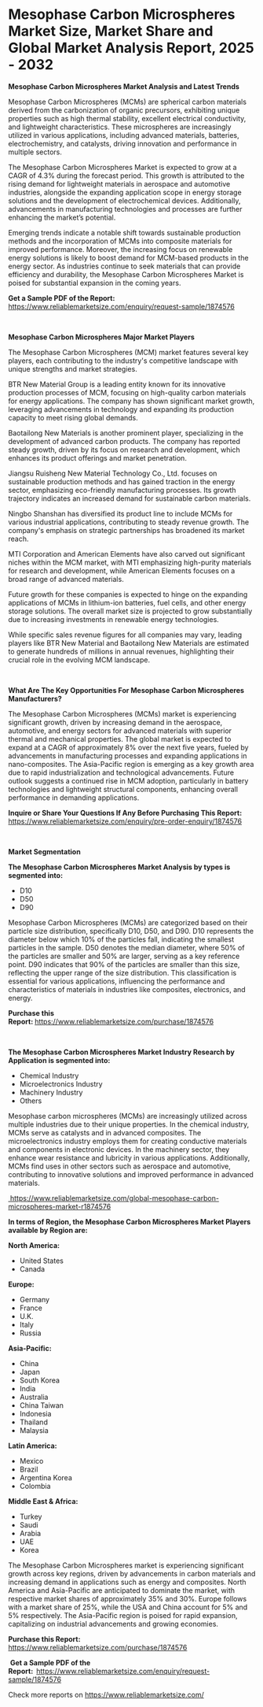 <p><h1>Mesophase Carbon Microspheres Market Size, Market Share and Global Market Analysis Report, 2025 - 2032</h1></p><p><strong>Mesophase Carbon Microspheres Market Analysis and Latest Trends</strong></p>
<p><p>Mesophase Carbon Microspheres (MCMs) are spherical carbon materials derived from the carbonization of organic precursors, exhibiting unique properties such as high thermal stability, excellent electrical conductivity, and lightweight characteristics. These microspheres are increasingly utilized in various applications, including advanced materials, batteries, electrochemistry, and catalysts, driving innovation and performance in multiple sectors.</p><p>The Mesophase Carbon Microspheres Market is expected to grow at a CAGR of 4.3% during the forecast period. This growth is attributed to the rising demand for lightweight materials in aerospace and automotive industries, alongside the expanding application scope in energy storage solutions and the development of electrochemical devices. Additionally, advancements in manufacturing technologies and processes are further enhancing the market’s potential.</p><p>Emerging trends indicate a notable shift towards sustainable production methods and the incorporation of MCMs into composite materials for improved performance. Moreover, the increasing focus on renewable energy solutions is likely to boost demand for MCM-based products in the energy sector. As industries continue to seek materials that can provide efficiency and durability, the Mesophase Carbon Microspheres Market is poised for substantial expansion in the coming years.</p></p>
<p><strong>Get a Sample PDF of the Report:&nbsp;</strong> <a href="https://www.reliablemarketsize.com/enquiry/request-sample/1874576?utm_campaign=1845&utm_medium=2&utm_source=Github&utm_content=ia&utm_term=04022025&utm_id=mesophase-carbon-microspheres">https://www.reliablemarketsize.com/enquiry/request-sample/1874576</a></p>
<p>&nbsp;</p>
<p><strong>Mesophase Carbon Microspheres Major Market Players</strong></p>
<p><p>The Mesophase Carbon Microspheres (MCM) market features several key players, each contributing to the industry's competitive landscape with unique strengths and market strategies.</p><p>BTR New Material Group is a leading entity known for its innovative production processes of MCM, focusing on high-quality carbon materials for energy applications. The company has shown significant market growth, leveraging advancements in technology and expanding its production capacity to meet rising global demands.</p><p>Baotailong New Materials is another prominent player, specializing in the development of advanced carbon products. The company has reported steady growth, driven by its focus on research and development, which enhances its product offerings and market penetration.</p><p>Jiangsu Ruisheng New Material Technology Co., Ltd. focuses on sustainable production methods and has gained traction in the energy sector, emphasizing eco-friendly manufacturing processes. Its growth trajectory indicates an increased demand for sustainable carbon materials.</p><p>Ningbo Shanshan has diversified its product line to include MCMs for various industrial applications, contributing to steady revenue growth. The company's emphasis on strategic partnerships has broadened its market reach.</p><p>MTI Corporation and American Elements have also carved out significant niches within the MCM market, with MTI emphasizing high-purity materials for research and development, while American Elements focuses on a broad range of advanced materials.</p><p>Future growth for these companies is expected to hinge on the expanding applications of MCMs in lithium-ion batteries, fuel cells, and other energy storage solutions. The overall market size is projected to grow substantially due to increasing investments in renewable energy technologies.</p><p>While specific sales revenue figures for all companies may vary, leading players like BTR New Material and Baotailong New Materials are estimated to generate hundreds of millions in annual revenues, highlighting their crucial role in the evolving MCM landscape.</p></p>
<p>&nbsp;</p>
<p><strong>What Are The Key Opportunities For Mesophase Carbon Microspheres Manufacturers?</strong></p>
<p><p>The Mesophase Carbon Microspheres (MCMs) market is experiencing significant growth, driven by increasing demand in the aerospace, automotive, and energy sectors for advanced materials with superior thermal and mechanical properties. The global market is expected to expand at a CAGR of approximately 8% over the next five years, fueled by advancements in manufacturing processes and expanding applications in nano-composites. The Asia-Pacific region is emerging as a key growth area due to rapid industrialization and technological advancements. Future outlook suggests a continued rise in MCM adoption, particularly in battery technologies and lightweight structural components, enhancing overall performance in demanding applications.</p></p>
<p><strong>Inquire or Share Your Questions If Any Before Purchasing This Report:</strong> <a href="https://www.reliablemarketsize.com/enquiry/pre-order-enquiry/1874576?utm_campaign=1845&utm_medium=2&utm_source=Github&utm_content=ia&utm_term=04022025&utm_id=mesophase-carbon-microspheres">https://www.reliablemarketsize.com/enquiry/pre-order-enquiry/1874576</a></p>
<p>&nbsp;</p>
<p><strong>Market Segmentation</strong></p>
<p><strong>The Mesophase Carbon Microspheres Market Analysis by types is segmented into:</strong></p>
<p><ul><li>D10</li><li>D50</li><li>D90</li></ul></p>
<p><p>Mesophase Carbon Microspheres (MCMs) are categorized based on their particle size distribution, specifically D10, D50, and D90. D10 represents the diameter below which 10% of the particles fall, indicating the smallest particles in the sample. D50 denotes the median diameter, where 50% of the particles are smaller and 50% are larger, serving as a key reference point. D90 indicates that 90% of the particles are smaller than this size, reflecting the upper range of the size distribution. This classification is essential for various applications, influencing the performance and characteristics of materials in industries like composites, electronics, and energy.</p></p>
<p><strong>Purchase this Report:&nbsp;</strong><a href="https://www.reliablemarketsize.com/purchase/1874576?utm_campaign=1845&utm_medium=2&utm_source=Github&utm_content=ia&utm_term=04022025&utm_id=mesophase-carbon-microspheres">https://www.reliablemarketsize.com/purchase/1874576</a></p>
<p>&nbsp;</p>
<p><strong>The Mesophase Carbon Microspheres Market Industry Research by Application is segmented into:</strong></p>
<p><ul><li>Chemical Industry</li><li>Microelectronics Industry</li><li>Machinery Industry</li><li>Others</li></ul></p>
<p><p>Mesophase carbon microspheres (MCMs) are increasingly utilized across multiple industries due to their unique properties. In the chemical industry, MCMs serve as catalysts and in advanced composites. The microelectronics industry employs them for creating conductive materials and components in electronic devices. In the machinery sector, they enhance wear resistance and lubricity in various applications. Additionally, MCMs find uses in other sectors such as aerospace and automotive, contributing to innovative solutions and improved performance in advanced materials.</p></p>
<p><a href="https://www.reliablemarketsize.com/global-mesophase-carbon-microspheres-market-r1874576?utm_campaign=1845&utm_medium=2&utm_source=Github&utm_content=ia&utm_term=04022025&utm_id=mesophase-carbon-microspheres">&nbsp;https://www.reliablemarketsize.com/global-mesophase-carbon-microspheres-market-r1874576</a></p>
<p><strong>In terms of Region, the Mesophase Carbon Microspheres Market Players available by Region are:</strong></p>
<p>
    <p> <strong> North America: </strong>
        <ul>
            <li>United States</li>
            <li>Canada</li>
        </ul>
        </p> 
    <p> <strong> Europe: </strong>
        <ul>
            <li>Germany</li>
            <li>France</li>
            <li>U.K.</li>
            <li>Italy</li>
            <li>Russia</li>
        </ul>
        </p> 
    <p> <strong> Asia-Pacific: </strong>
        <ul>
            <li>China</li>
            <li>Japan</li>
            <li>South Korea</li>
            <li>India</li>
            <li>Australia</li>
            <li>China Taiwan</li>
            <li>Indonesia</li>
            <li>Thailand</li>
            <li>Malaysia</li>
        </ul>
        </p> 
    <p> <strong> Latin America: </strong>
        <ul>
            <li>Mexico</li>
            <li>Brazil</li>
            <li>Argentina Korea</li>
            <li>Colombia</li>
        </ul>
        </p> 
    <p> <strong> Middle East & Africa: </strong>
        <ul>
            <li>Turkey</li>
            <li>Saudi</li>
            <li>Arabia</li>
            <li>UAE</li>
            <li>Korea</li>
        </ul>
    </p>
    </p>
<p><p>The Mesophase Carbon Microspheres market is experiencing significant growth across key regions, driven by advancements in carbon materials and increasing demand in applications such as energy and composites. North America and Asia-Pacific are anticipated to dominate the market, with respective market shares of approximately 35% and 30%. Europe follows with a market share of 25%, while the USA and China account for 5% and 5% respectively. The Asia-Pacific region is poised for rapid expansion, capitalizing on industrial advancements and growing economies.</p></p>
<p><strong>Purchase this Report: </strong><a href="https://www.reliablemarketsize.com/purchase/1874576?utm_campaign=1845&utm_medium=2&utm_source=Github&utm_content=ia&utm_term=04022025&utm_id=mesophase-carbon-microspheres">https://www.reliablemarketsize.com/purchase/1874576</a></p>
<p>&nbsp;<strong>Get a Sample PDF of the Report:&nbsp;&nbsp;</strong><a href="https://www.reliablemarketsize.com/enquiry/request-sample/1874576?utm_campaign=1845&utm_medium=2&utm_source=Github&utm_content=ia&utm_term=04022025&utm_id=mesophase-carbon-microspheres">https://www.reliablemarketsize.com/enquiry/request-sample/1874576</a></p>
<p><strong></strong></p>
<p>Check more reports on <a href="https://www.reliablemarketsize.com/?utm_campaign=1845&utm_medium=2&utm_source=Github&utm_content=ia&utm_term=04022025&utm_id=mesophase-carbon-microspheres">https://www.reliablemarketsize.com/</a></p>